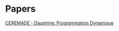 # Papers
[CEREMADE - Dauphine: Programmation Dynamique](https://www.ceremade.dauphine.fr/~carlier/progdyn.pdf)

